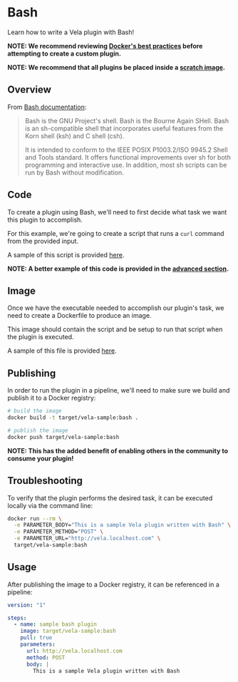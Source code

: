 # Bash

Learn how to write a Vela plugin with Bash!

**NOTE: We recommend reviewing [Docker's best practices](https://docs.docker.com/develop/develop-images/dockerfile_best-practices/) before attempting to create a custom plugin.**

**NOTE: We recommend that all plugins be placed inside a [scratch image](https://hub.docker.com/_/scratch).**

## Overview

From [Bash documentation](https://www.gnu.org/software/bash/):

> Bash is the GNU Project's shell. Bash is the Bourne Again SHell. Bash is an sh-compatible shell that incorporates useful features from the Korn shell (ksh) and C shell (csh).
>
> It is intended to conform to the IEEE POSIX P1003.2/ISO 9945.2 Shell and Tools standard. It offers functional improvements over sh for both programming and interactive use. In addition, most sh scripts can be run by Bash without modification.

## Code

To create a plugin using Bash, we'll need to first decide what task we want this plugin to accomplish.

For this example, we're going to create a script that runs a `curl` command from the provided input.

A sample of this script is provided [here](vela-sample.sh).

**NOTE: A better example of this code is provided in the [advanced section](advanced/vela-sample.sh).**

## Image

Once we have the executable needed to accomplish our plugin's task, we need to create a Dockerfile to produce an image.

This image should contain the script and be setup to run that script when the plugin is executed.

A sample of this file is provided [here](Dockerfile).

## Publishing

In order to run the plugin in a pipeline, we'll need to make sure we build and publish it to a Docker registry:

```sh
# build the image
docker build -t target/vela-sample:bash .

# publish the image
docker push target/vela-sample:bash
```

**NOTE: This has the added benefit of enabling others in the community to consume your plugin!**

## Troubleshooting

To verify that the plugin performs the desired task, it can be executed locally via the command line:

```sh
docker run --rm \
  -e PARAMETER_BODY="This is a sample Vela plugin written with Bash" \
  -e PARAMETER_METHOD="POST" \
  -e PARAMETER_URL="http://vela.localhost.com" \
  target/vela-sample:bash
```

## Usage

After publishing the image to a Docker registry, it can be referenced in a pipeline:

```yaml
version: "1"

steps:
  - name: sample bash plugin
    image: target/vela-sample:bash
    pull: true
    parameters:
      url: http://vela.localhost.com
      method: POST
      body: |
        This is a sample Vela plugin written with Bash
```
